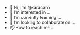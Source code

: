 - 👋 Hi, I’m @karacann
- 👀 I’m interested in ...
- 🌱 I’m currently learning ...
- 💞️ I’m looking to collaborate on ...
- 📫 How to reach me ...

<!---
karacann/karacann is a ✨ special ✨ repository because its `README.md` (this file) appears on your GitHub profile.
You can click the Preview link to take a look at your changes.
--->
